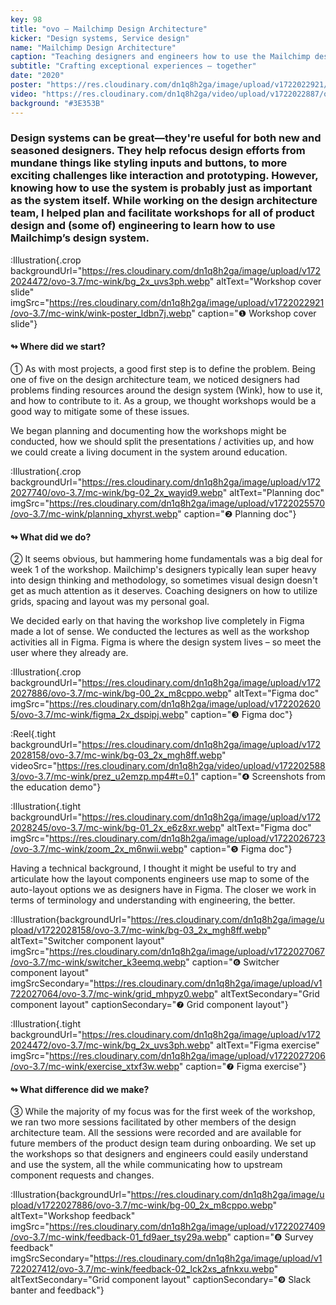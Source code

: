 ```yaml
---
key: 98
title: "ovo – Mailchimp Design Architecture"
kicker: "Design systems, Service design"
name: "Mailchimp Design Architecture"
caption: "Teaching designers and engineers how to use the Mailchimp design system."
subtitle: "Crafting exceptional experiences – together"
date: "2020"
poster: "https://res.cloudinary.com/dn1q8h2ga/image/upload/v1722022921/ovo-3.7/mc-wink/wink-poster_ldbn7j.webp"
video: "https://res.cloudinary.com/dn1q8h2ga/video/upload/v1722022887/ovo-3.7/mc-wink/wink_rnnael.mp4"
background: "#3E353B"
---
```


### Design systems can be great—they're useful for both new and seasoned designers. They help refocus design efforts from mundane things like styling inputs and buttons, to more exciting challenges like interaction and prototyping. However, knowing how to use the system is probably just as important as the system itself. While working on the design architecture team, I helped plan and facilitate workshops for all of product design and (some of) engineering to learn how to use Mailchimp’s design system.

:Illustration{.crop backgroundUrl="https://res.cloudinary.com/dn1q8h2ga/image/upload/v1722024472/ovo-3.7/mc-wink/bg_2x_uvs3ph.webp" altText="Workshop cover slide" imgSrc="https://res.cloudinary.com/dn1q8h2ga/image/upload/v1722022921/ovo-3.7/mc-wink/wink-poster_ldbn7j.webp" caption="❶ Workshop cover slide"}

#### ↬ Where did we start?

① As with most projects, a good first step is to define the problem. Being one of five on the design architecture team, we noticed designers had problems finding resources around the design system (Wink), how to use it, and how to contribute to it. As a group, we thought workshops would be a good way to mitigate some of these issues.

We began planning and documenting how the workshops might be conducted, how we should split the presentations / activities up, and how we could create a living document in the system around education.

:Illustration{.crop backgroundUrl="https://res.cloudinary.com/dn1q8h2ga/image/upload/v1722027740/ovo-3.7/mc-wink/bg-02_2x_wayid9.webp" altText="Planning doc" imgSrc="https://res.cloudinary.com/dn1q8h2ga/image/upload/v1722025570/ovo-3.7/mc-wink/planning_xhyrst.webp" caption="❷ Planning doc"}

#### ↬ What did we do?

② It seems obvious, but hammering home fundamentals was a big deal for week 1 of the workshop. Mailchimp's designers typically lean super heavy into design thinking and methodology, so sometimes visual design doesn't get as much attention as it deserves. Coaching designers on how to utilize grids, spacing and layout was my personal goal.

We decided early on that having the workshop live completely in Figma made a lot of sense. We conducted the lectures as well as the workshop activities all in Figma. Figma is where the design system lives – so meet the user where they already are.

:Illustration{.crop backgroundUrl="https://res.cloudinary.com/dn1q8h2ga/image/upload/v1722027886/ovo-3.7/mc-wink/bg-00_2x_m8cppo.webp" altText="Figma doc" imgSrc="https://res.cloudinary.com/dn1q8h2ga/image/upload/v1722026205/ovo-3.7/mc-wink/figma_2x_dspipj.webp" caption="❸ Figma doc"}

:Reel{.tight backgroundUrl="https://res.cloudinary.com/dn1q8h2ga/image/upload/v1722028158/ovo-3.7/mc-wink/bg-03_2x_mgh8ff.webp" videoSrc="https://res.cloudinary.com/dn1q8h2ga/video/upload/v1722025883/ovo-3.7/mc-wink/prez_u2emzp.mp4#t=0.1" caption="❹ Screenshots from the education demo"}

:Illustration{.tight backgroundUrl="https://res.cloudinary.com/dn1q8h2ga/image/upload/v1722028245/ovo-3.7/mc-wink/bg-01_2x_e6z8xr.webp" altText="Figma doc" imgSrc="https://res.cloudinary.com/dn1q8h2ga/image/upload/v1722026723/ovo-3.7/mc-wink/zoom_2x_m6nwii.webp" caption="❺ Figma doc"}

Having a technical background, I thought it might be useful to try and articulate how the layout components engineers use map to some of the auto-layout options we as designers have in Figma. The closer we work in terms of terminology and understanding with engineering, the better.

:Illustration{backgroundUrl="https://res.cloudinary.com/dn1q8h2ga/image/upload/v1722028158/ovo-3.7/mc-wink/bg-03_2x_mgh8ff.webp" altText="Switcher component layout" imgSrc="https://res.cloudinary.com/dn1q8h2ga/image/upload/v1722027067/ovo-3.7/mc-wink/switcher_k3eemq.webp" caption="❻ Switcher component layout" imgSrcSecondary="https://res.cloudinary.com/dn1q8h2ga/image/upload/v1722027064/ovo-3.7/mc-wink/grid_mhpyz0.webp" altTextSecondary="Grid component layout" captionSecondary="❼ Grid component layout"}

:Illustration{.tight backgroundUrl="https://res.cloudinary.com/dn1q8h2ga/image/upload/v1722024472/ovo-3.7/mc-wink/bg_2x_uvs3ph.webp" altText="Figma exercise" imgSrc="https://res.cloudinary.com/dn1q8h2ga/image/upload/v1722027206/ovo-3.7/mc-wink/exercise_xtxf3w.webp" caption="❼ Figma exercise"}

#### ↬ What difference did we make?

③ While the majority of my focus was for the first week of the workshop, we ran two more sessions facilitated by other members of the design architecture team. All the sessions were recorded and are available for future members of the product design team during onboarding. We set up the workshops so that designers and engineers could easily understand and use the system, all the while communicating how to upstream component requests and changes.

:Illustration{backgroundUrl="https://res.cloudinary.com/dn1q8h2ga/image/upload/v1722027886/ovo-3.7/mc-wink/bg-00_2x_m8cppo.webp" altText="Workshop feedback" imgSrc="https://res.cloudinary.com/dn1q8h2ga/image/upload/v1722027409/ovo-3.7/mc-wink/feedback-01_fd9aer_tsy29a.webp" caption="❽ Survey feedback" imgSrcSecondary="https://res.cloudinary.com/dn1q8h2ga/image/upload/v1722027412/ovo-3.7/mc-wink/feedback-02_lck2xs_afnkxu.webp" altTextSecondary="Grid component layout" captionSecondary="❾ Slack banter and feedback"}

<!-- ❶ ❷ ❸ ❹ ❺ ❻ ❼ ❽ ❾ ⓿ -->
<!-- ① ② ③ ④ ⑤ ⑥ ⑦ ⑧ ⑨ ⓪ -->
